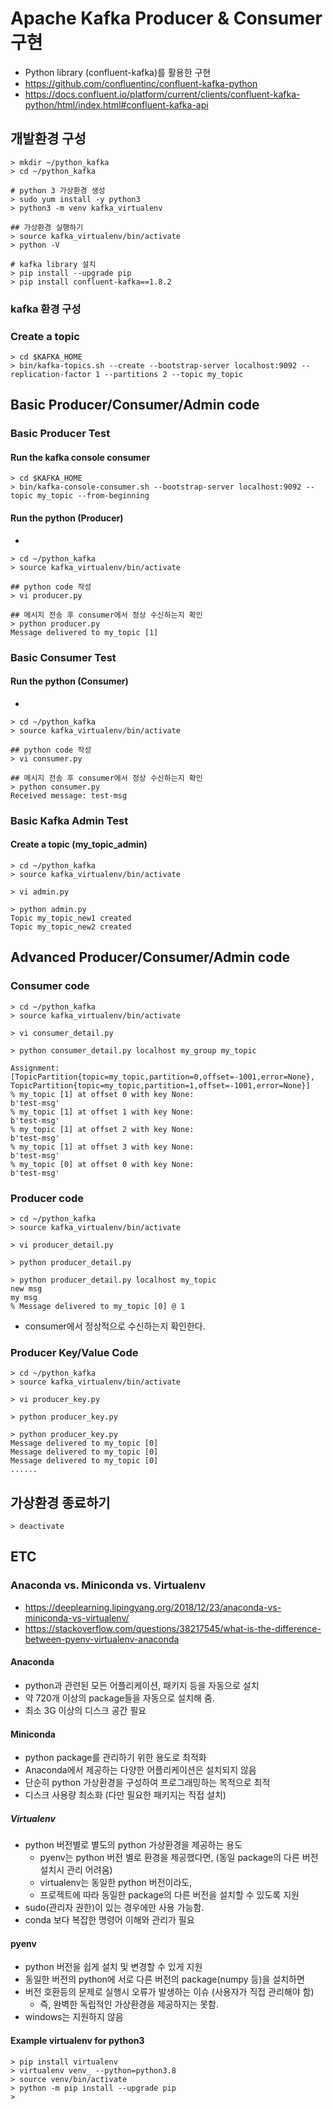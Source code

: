 # Apache Kafka Producer & Consumer 구현 
- Python library (confluent-kafka)를 활용한 구현
- https://github.com/confluentinc/confluent-kafka-python
- https://docs.confluent.io/platform/current/clients/confluent-kafka-python/html/index.html#confluent-kafka-api


## 개발환경 구성
```
> mkdir ~/python_kafka
> cd ~/python_kafka 

# python 3 가상환경 생성
> sudo yum install -y python3 
> python3 -m venv kafka_virtualenv

## 가상환경 실행하기 
> source kafka_virtualenv/bin/activate
> python -V

# kafka library 설치 
> pip install --upgrade pip
> pip install confluent-kafka==1.8.2  
```

### kafka 환경 구성
### Create a topic
```
> cd $KAFKA_HOME
> bin/kafka-topics.sh --create --bootstrap-server localhost:9092 --replication-factor 1 --partitions 2 --topic my_topic
```

## Basic Producer/Consumer/Admin code 
### Basic Producer Test 
#### Run the kafka console consumer
```
> cd $KAFKA_HOME
> bin/kafka-console-consumer.sh --bootstrap-server localhost:9092 --topic my_topic --from-beginning
```

#### Run the python (Producer)
- 
```
> cd ~/python_kafka 
> source kafka_virtualenv/bin/activate

## python code 작성
> vi producer.py

## 메시지 전송 후 consumer에서 정상 수신하는지 확인 
> python producer.py
Message delivered to my_topic [1]
```

### Basic Consumer Test 
#### Run the python (Consumer)
- 
```
> cd ~/python_kafka 
> source kafka_virtualenv/bin/activate

## python code 작성
> vi consumer.py

## 메시지 전송 후 consumer에서 정상 수신하는지 확인 
> python consumer.py
Received message: test-msg
```


### Basic Kafka Admin Test
#### Create a topic (my_topic_admin)
```
> cd ~/python_kafka 
> source kafka_virtualenv/bin/activate

> vi admin.py 

> python admin.py 
Topic my_topic_new1 created
Topic my_topic_new2 created
```

## Advanced Producer/Consumer/Admin code 
### Consumer  code
```
> cd ~/python_kafka 
> source kafka_virtualenv/bin/activate

> vi consumer_detail.py 

> python consumer_detail.py localhost my_group my_topic

Assignment: [TopicPartition{topic=my_topic,partition=0,offset=-1001,error=None}, TopicPartition{topic=my_topic,partition=1,offset=-1001,error=None}]
% my_topic [1] at offset 0 with key None:
b'test-msg'
% my_topic [1] at offset 1 with key None:
b'test-msg'
% my_topic [1] at offset 2 with key None:
b'test-msg'
% my_topic [1] at offset 3 with key None:
b'test-msg'
% my_topic [0] at offset 0 with key None:
b'test-msg'
```

### Producer code
```
> cd ~/python_kafka 
> source kafka_virtualenv/bin/activate

> vi producer_detail.py 

> python producer_detail.py 

> python producer_detail.py localhost my_topic
new msg
my msg
% Message delivered to my_topic [0] @ 1
```
- consumer에서 정상적으로 수신하는지 확인한다. 

### Producer Key/Value Code 
```
> cd ~/python_kafka 
> source kafka_virtualenv/bin/activate

> vi producer_key.py 

> python producer_key.py 

> python producer_key.py
Message delivered to my_topic [0]
Message delivered to my_topic [0]
Message delivered to my_topic [0]
......
```


## 가상환경 종료하기 
```
> deactivate
```


## ETC 

### Anaconda vs. Miniconda vs. Virtualenv
- https://deeplearning.lipingyang.org/2018/12/23/anaconda-vs-miniconda-vs-virtualenv/
- https://stackoverflow.com/questions/38217545/what-is-the-difference-between-pyenv-virtualenv-anaconda

#### Anaconda
- python과 관련된 모든 어플리케이션, 패키지 등을 자동으로 설치
- 약 720개 이상의 package들을 자동으로 설치해 줌. 
- 최소 3G 이상의 디스크 공간 필요  

#### Miniconda 
- python package를 관리하기 위한 용도로 최적화
- Anaconda에서 제공하는 다양한 어플리케이션은 설치되지 않음
- 단순히 python 가상환경을 구성하여 프로그래밍하는 목적으로 최적
- 디스크 사용량 최소화 (다만 필요한 패키지는 직접 설치)

##### Virtualenv
- python 버전별로 별도의 python 가상환경을 제공하는 용도
    - pyenv는 python 버전 별로 환경을 제공했다면, (동일 package의 다른 버전 설치시 관리 어려움)
    - virtualenv는 동일한 python 버전이라도,
    - 프로젝트에 따라 동일한 package의 다른 버전을 설치할 수 있도록 지원
- sudo(관리자 권한)이 있는 경우에만 사용 가능함. 
- conda 보다 복잡한 명령어 이해와 관리가 필요

#### pyenv
- python 버전을 쉽게 설치 및 변경할 수 있게 지원
- 동일한 버전의 python에 서로 다른 버전의 package(numpy 등)을 설치하면
- 버전 호환등의 문제로 실행시 오류가 발생하는 이슈 (사용자가 직접 관리해야 함)
    - 즉, 완벽한 독립적인 가상환경을 제공하지는 못함. 
- windows는 지원하지 않음

#### Example virtualenv for python3
```shell
> pip install virtualenv
> virtualenv venv_ --python=python3.8
> source venv/bin/activate
> python -m pip install --upgrade pip
> 
```